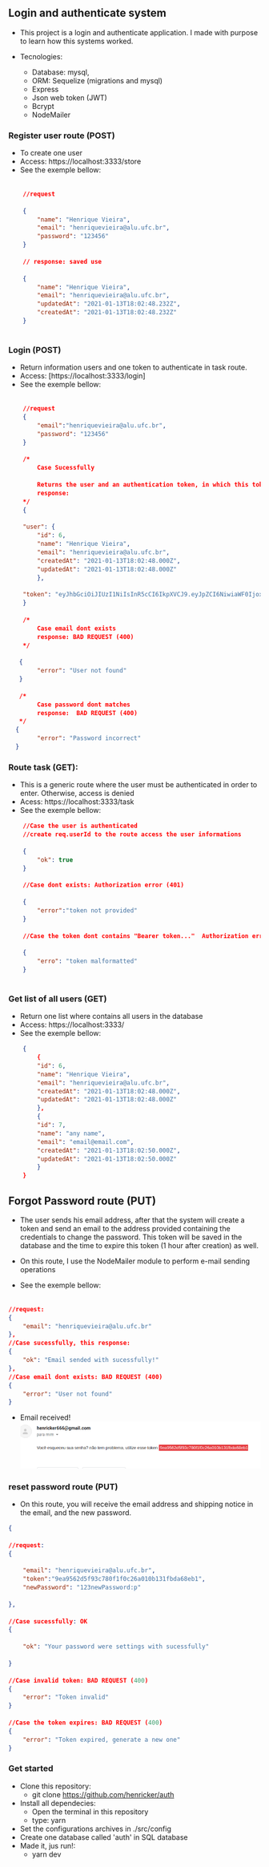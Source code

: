 ## Login and authenticate system

- This project is a login and authenticate application. I made with purpose to learn how this systems worked.

- Tecnologies:
    - Database: mysql,
    - ORM: Sequelize (migrations and mysql)
    - Express
    - Json web token (JWT)
    - Bcrypt
    - NodeMailer

### Register user route (POST)
- To create one user
- Access: https://localhost:3333/store 
- See the exemple bellow:

```json

    //request
    
    {
        "name": "Henrique Vieira",
        "email": "henriquevieira@alu.ufc.br",
        "password": "123456"
    }

    // response: saved use

    {
        "name": "Henrique Vieira",
        "email": "henriquevieira@alu.ufc.br",
        "updatedAt": "2021-01-13T18:02:48.232Z",
        "createdAt": "2021-01-13T18:02:48.232Z"
    }
    
```

### Login (POST)
- Return information users and one token to authenticate in task route.
- Access: [https://localhost:3333/login]
- See the exemple bellow:

```json
    
    //request
    {
        "email":"henriquevieira@alu.ufc.br",
        "password": "123456"
    }

    /*
        Case Sucessfully

        Returns the user and an authentication token, in which this token will be used to validate that the user is authenticated on other routes
        response:
    */
    {
        
    "user": {
        "id": 6,
        "name": "Henrique Vieira",
        "email": "henriquevieira@alu.ufc.br",
        "createdAt": "2021-01-13T18:02:48.000Z",
        "updatedAt": "2021-01-13T18:02:48.000Z"
        },
    
    "token": "eyJhbGciOiJIUzI1NiIsInR5cCI6IkpXVCJ9.eyJpZCI6NiwiaWF0IjoxNjEwNTYyNTg4fQ.tg4PlnqhpSFZuCK0USB1QdN2eTVFvTzoTwwpLZj09ac"
    }

    /*
        Case email dont exists
        response: BAD REQUEST (400)
    */

   {
        "error": "User not found"
   }

   /*
        Case password dont matches
        response:  BAD REQUEST (400)
   */
  {
        "error": "Password incorrect"
  }

```

### Route task (GET):
- This is a generic route where the user must be authenticated in order to enter. Otherwise, access is denied
- Acess: https://localhost:3333/task
- See the exemple bellow:

```json
    //Case the user is authenticated 
    //create req.userId to the route access the user informations

    {
        "ok": true
    }

    //Case dont exists: Authorization error (401)

    {
        "error":"token not provided"
    }

    //Case the token dont contains "Bearer token..."  Authorization error (401)
    
    {
        "erro": "token malformatted"
    }



```

### Get list of all users (GET)
- Return one list where contains all users in the database
- Access: https://localhost:3333/
- See the exemple bellow: 

```json
    {
        {
        "id": 6,
        "name": "Henrique Vieira",
        "email": "henriquevieira@alu.ufc.br",
        "createdAt": "2021-01-13T18:02:48.000Z",
        "updatedAt": "2021-01-13T18:02:48.000Z"
        },
        {
        "id": 7,
        "name": "any name",
        "email": "email@email.com",
        "createdAt": "2021-01-13T18:02:50.000Z",
        "updatedAt": "2021-01-13T18:02:50.000Z"
        }
    }
```

## Forgot Password route (PUT)
- The user sends his email address, after that the system will create a token and send an email to the address provided containing the credentials to change the password. 
This token will be saved in the database and the time to expire this token (1 hour after creation) as well.

- On this route, I use the NodeMailer module to perform e-mail sending operations

- See the exemple bellow:

```json

//request:
{
    "email": "henriquevieira@alu.ufc.br"
},
//Case sucessfully, this response:
{
    "ok": "Email sended with sucessfully!"
},
//Case email dont exists: BAD REQUEST (400)
{
    "error": "User not found"
}
```

- Email received!
![email](./presentation_images/email.png)

### reset password route (PUT)
- On this route, you will receive the email address and shipping notice in the email, and the new password.

```json
{

//request:
{

    "email": "henriquevieira@alu.ufc.br",
    "token":"9ea9562d5f93c780f1f0c26a010b131fbda68eb1",
    "newPassword": "123newPassword:p"

},

//Case sucessfully: OK
{

    "ok": "Your password were settings with sucessfully"

}

//Case invalid token: BAD REQUEST (400)
{
    "error": "Token invalid"
}

//Case the token expires: BAD REQUEST (400)
{
    "error": "Token expired, generate a new one"
}

```

### Get started
- Clone this repository: 
    - git clone https://github.com/henricker/auth
- Install all dependecies:
    - Open the terminal in this repository
    - type: yarn
- Set the configurations archives in ./src/config
- Create one database called 'auth' in SQL database
- Made it, jus run!:
    - yarn dev
